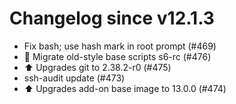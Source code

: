# Changelog since v12.1.3
- Fix bash; use hash mark in root prompt (#469) 
- 🔨 Migrate old-style base scripts s6-rc (#476) 
- ⬆️ Upgrades git to 2.38.2-r0 (#475) 
- ssh-audit update (#473) 
- ⬆️ Upgrades add-on base image to 13.0.0 (#474) 
